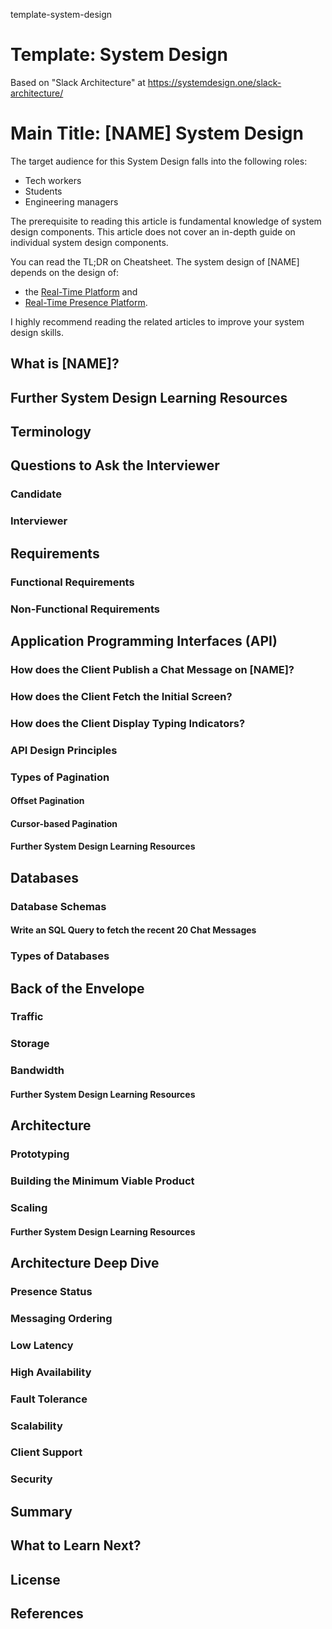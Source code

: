 template-system-design
# Template: System Design

Based on "Slack Architecture" at https://systemdesign.one/slack-architecture/

# Main Title: [NAME] System Design

The target audience for this System Design falls into the following roles:
- Tech workers
- Students
- Engineering managers

The prerequisite to reading this article is fundamental knowledge of system design components. This article does not cover an in-depth guide on individual system design components.

You can read the TL;DR on Cheatsheet. The system design of [NAME] depends on the design of:
- the [Real-Time Platform](https://systemdesign.one/live-comment-system-design/) and
- [Real-Time Presence Platform](https://systemdesign.one/real-time-presence-platform-system-design/). 

I highly recommend reading the related articles to improve your system design skills.

## What is [NAME]?


## Further System Design Learning Resources


## Terminology


## Questions to Ask the Interviewer

### Candidate

### Interviewer

## Requirements

### Functional Requirements

### Non-Functional Requirements

## Application Programming Interfaces (API)

### How does the Client Publish a Chat Message on [NAME]?

### How does the Client Fetch the Initial Screen?

### How does the Client Display Typing Indicators?

### API Design Principles

### Types of Pagination

#### Offset Pagination

#### Cursor-based Pagination

#### Further System Design Learning Resources


## Databases

### Database Schemas

#### Write an SQL Query to fetch the recent 20 Chat Messages

### Types of Databases


## Back of the Envelope


### Traffic

### Storage

### Bandwidth

#### Further System Design Learning Resources


## Architecture

### Prototyping

### Building the Minimum Viable Product

### Scaling

#### Further System Design Learning Resources

## Architecture Deep Dive

### Presence Status

### Messaging Ordering

### Low Latency

### High Availability

### Fault Tolerance

### Scalability

### Client Support

### Security

## Summary



## What to Learn Next?



## License



## References










